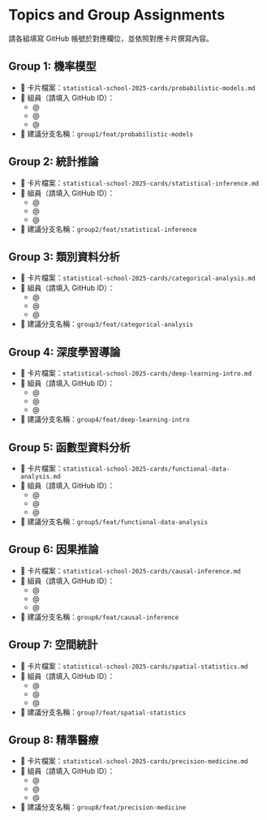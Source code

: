 # Topics and Group Assignments

請各組填寫 GitHub 帳號於對應欄位，並依照對應卡片撰寫內容。

## Group 1: 機率模型

- 📄 卡片檔案：`statistical-school-2025-cards/probabilistic-models.md`
- 👥 組員（請填入 GitHub ID）：
  - @
  - @
  - @
- 🧪 建議分支名稱：`group1/feat/probabilistic-models`

## Group 2: 統計推論

- 📄 卡片檔案：`statistical-school-2025-cards/statistical-inference.md`
- 👥 組員（請填入 GitHub ID）：
  - @
  - @
  - @
- 🧪 建議分支名稱：`group2/feat/statistical-inference`

## Group 3: 類別資料分析

- 📄 卡片檔案：`statistical-school-2025-cards/categorical-analysis.md`
- 👥 組員（請填入 GitHub ID）：
  - @
  - @
  - @
- 🧪 建議分支名稱：`group3/feat/categorical-analysis`

## Group 4: 深度學習導論

- 📄 卡片檔案：`statistical-school-2025-cards/deep-learning-intro.md`
- 👥 組員（請填入 GitHub ID）：
  - @
  - @
  - @
- 🧪 建議分支名稱：`group4/feat/deep-learning-intro`

## Group 5: 函數型資料分析

- 📄 卡片檔案：`statistical-school-2025-cards/functional-data-analysis.md`
- 👥 組員（請填入 GitHub ID）：
  - @
  - @
  - @
- 🧪 建議分支名稱：`group5/feat/functional-data-analysis`

## Group 6: 因果推論

- 📄 卡片檔案：`statistical-school-2025-cards/causal-inference.md`
- 👥 組員（請填入 GitHub ID）：
  - @
  - @
  - @
- 🧪 建議分支名稱：`group6/feat/causal-inference`

## Group 7: 空間統計

- 📄 卡片檔案：`statistical-school-2025-cards/spatial-statistics.md`
- 👥 組員（請填入 GitHub ID）：
  - @
  - @
  - @
- 🧪 建議分支名稱：`group7/feat/spatial-statistics`

## Group 8: 精準醫療

- 📄 卡片檔案：`statistical-school-2025-cards/precision-medicine.md`
- 👥 組員（請填入 GitHub ID）：
  - @
  - @
  - @
- 🧪 建議分支名稱：`group8/feat/precision-medicine`
